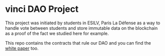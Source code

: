 # vinci DAO Project

This project was initiated by students in ESILV, Paris La Défense as a way to handle vote between students and store immutable data on the blockchain as a proof of the fact we studied here for example.

This repo contains the contracts that rule our DAO and you can find the [white paper](./VinciDAO-white-paper.md) too.
